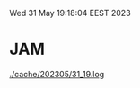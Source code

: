 Wed 31 May 19:18:04 EEST 2023
# JAM
<a href='./cache/202305/31_19.log'>./cache/202305/31_19.log</a>
